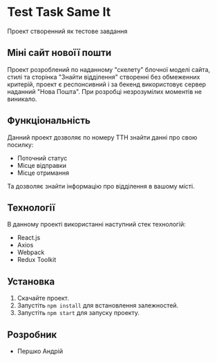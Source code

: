 # Test Task Same It

Проект створенний як тестове завдання

## Міні сайт новоїї пошти

Проект розроблений по наданному "скелету" блочної моделі сайта, стилі та
сторінка "Знайти відділення" створенні без обмеженних критерій, проект є
респонсивний і за бекенд використовує сервер наданний "Нова Пошта". При розробці незрозумілих моментів не виникало.

## Функціональність

Данний проект дозволяє по номеру ТТН знайти данні про свою посилку:

- Поточний статус
- Місце відправки
- Місце отримання

Та дозволяє знайти інформацію про відділення в вашому місті.

## Технології

В данному проекті використанні наступний стек технологій:

- React.js
- Axios
- Webpack
- Redux Toolkit

## Установка

1. Скачайте проект.
2. Запустіть `npm install` для встановлення залежностей.
3. Запустіть `npm start` для запуску проекту.

## Розробник

- Першко Андрій
